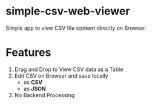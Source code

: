 # simple-csv-web-viewer

Simple app to view CSV file content directly on Browser.

# Features

1. Drag and Drop to View CSV data as a Table
2. Edit CSV on Browser and save locally
   - as **CSV**
   - as **JSON**
3. No Backend Processing
